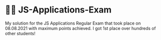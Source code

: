 # 👨‍💻 JS-Applications-Exam
My solution for the JS Applications Regular Exam that took place on 08.08.2021 with maximum points achieved.
I got 1st place over hundreds of other students!
